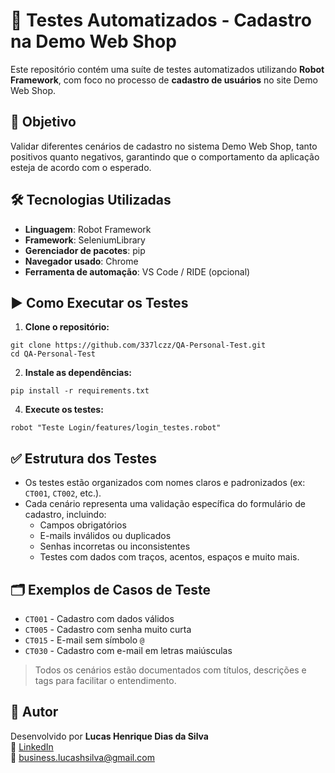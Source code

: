 # 🧪 Testes Automatizados - Cadastro na Demo Web Shop

Este repositório contém uma suíte de testes automatizados utilizando **Robot Framework**, com foco no processo de **cadastro de usuários** no site Demo Web Shop.

## 📌 Objetivo

Validar diferentes cenários de cadastro no sistema Demo Web Shop, tanto positivos quanto negativos, garantindo que o comportamento da aplicação esteja de acordo com o esperado.

## 🛠 Tecnologias Utilizadas

- **Linguagem**: Robot Framework
- **Framework**: SeleniumLibrary
- **Gerenciador de pacotes**: pip
- **Navegador usado**: Chrome
- **Ferramenta de automação**: VS Code / RIDE (opcional)

## ▶️ Como Executar os Testes

1. **Clone o repositório:**
```
git clone https://github.com/337lczz/QA-Personal-Test.git
cd QA-Personal-Test
```

2. **Instale as dependências:**
```
pip install -r requirements.txt
```

4. **Execute os testes:**
```
robot "Teste Login/features/login_testes.robot"
```

## ✅ Estrutura dos Testes

- Os testes estão organizados com nomes claros e padronizados (ex: `CT001`, `CT002`, etc.).
- Cada cenário representa uma validação específica do formulário de cadastro, incluindo:
  - Campos obrigatórios
  - E-mails inválidos ou duplicados
  - Senhas incorretas ou inconsistentes
  - Testes com dados com traços, acentos, espaços e muito mais.

## 🗂 Exemplos de Casos de Teste

- `CT001` - Cadastro com dados válidos
- `CT005` - Cadastro com senha muito curta
- `CT015` - E-mail sem símbolo `@`
- `CT030` - Cadastro com e-mail em letras maiúsculas

> Todos os cenários estão documentados com títulos, descrições e tags para facilitar o entendimento.

## 👤 Autor

Desenvolvido por **Lucas Henrique Dias da Silva**  
🔗 [LinkedIn](https://www.linkedin.com/in/lucas-silva-6b461b346/)  
📧 business.lucashsilva@gmail.com

